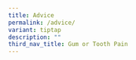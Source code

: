 ```yaml
---
title: Advice
permalink: /advice/
variant: tiptap
description: ""
third_nav_title: Gum or Tooth Pain
---
```

